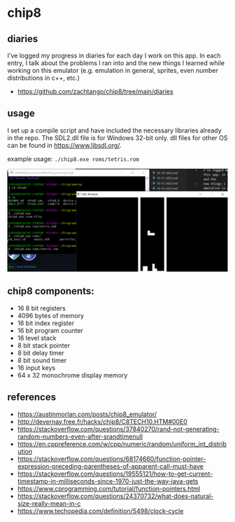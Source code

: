 # chip8

## diaries
I've logged my progress in diaries for each day I work on this app. In each entry, I talk about the problems I ran into and the
new things I learned while working on this emulator (e.g. emulation in general, sprites, even number distributions in c++, etc.)
- https://github.com/zachtango/chip8/tree/main/diaries


## usage
I set up a compile script and have included the necessary libraries already in the repo. The SDL2.dll file is for Windows 32-bit only.
dll files for other OS can be found in https://www.libsdl.org/.

example usage: `./chip8.exe roms/tetris.rom`

![Example](/demo.png?raw=true)

## chip8 components:
- 16 8 bit registers
- 4096 bytes of memory
- 16 bit index register
- 16 bit program counter
- 16 level stack
- 8 bit stack pointer
- 8 bit delay timer
- 8 bit sound timer
- 16 input keys
- 64 x 32 monochrome display memory

## references
- https://austinmorlan.com/posts/chip8_emulator/
- http://devernay.free.fr/hacks/chip8/C8TECH10.HTM#00E0
- https://stackoverflow.com/questions/37840270/rand-not-generating-random-numbers-even-after-srandtimenull
- https://en.cppreference.com/w/cpp/numeric/random/uniform_int_distribution
- https://stackoverflow.com/questions/68174660/function-pointer-expression-preceding-parentheses-of-apparent-call-must-have
- https://stackoverflow.com/questions/19555121/how-to-get-current-timestamp-in-milliseconds-since-1970-just-the-way-java-gets
- https://www.cprogramming.com/tutorial/function-pointers.html
- https://stackoverflow.com/questions/24370732/what-does-natural-size-really-mean-in-c
- https://www.techopedia.com/definition/5498/clock-cycle
